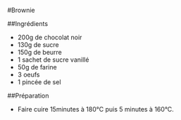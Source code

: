 #Brownie

##Ingrédients

  - 200g de chocolat noir 
  - 130g de sucre
  - 150g de beurre
  - 1 sachet de sucre vanillé
  - 50g de farine
  - 3 oeufs
  - 1 pincée de sel
 
 ##Préparation
 
  - Faire cuire 15minutes à 180°C puis 5 minutes à 160°C.
